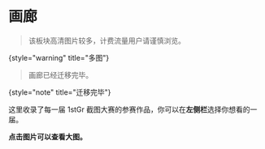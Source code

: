 # 画廊

> 该板块高清图片较多，计费流量用户请谨慎浏览。
> 
{style="warning" title="多图"}

> 画廊已经迁移完毕。
>
{style="note" title="迁移完毕"}

这里收录了每一届 1stGr 截图大赛的参赛作品，你可以在**左侧栏**选择你想看的一届。

**点击图片可以查看大图。**
